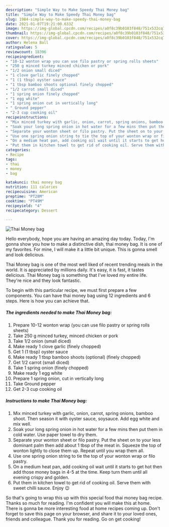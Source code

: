 ```yaml
---
description: "Simple Way to Make Speedy Thai Money bag"
title: "Simple Way to Make Speedy Thai Money bag"
slug: 1984-simple-way-to-make-speedy-thai-money-bag
date: 2021-01-07T19:21:00.633Z
image: https://img-global.cpcdn.com/recipes/a0f8c39b0103f848/751x532cq70/thai-money-bag-recipe-main-photo.jpg
thumbnail: https://img-global.cpcdn.com/recipes/a0f8c39b0103f848/751x532cq70/thai-money-bag-recipe-main-photo.jpg
cover: https://img-global.cpcdn.com/recipes/a0f8c39b0103f848/751x532cq70/thai-money-bag-recipe-main-photo.jpg
author: Helena Ball
ratingvalue: 5
reviewcount: 18396
recipeingredient:
- "10-12 wonton wrap you can use filo pastry or spring rolls sheets"
- "250 g minced turkey minced chicken or pork"
- "1/2 onion small diced"
- "1 clove garlic finely chopped"
- "1 (1 tbsp) oyster sauce"
- "1 tbsp bamboo shoots optional finely chopped"
- "1/2 carrot small diced"
- "1 spring onion finely chopped"
- "1 egg white"
- "1 spring onion cut in vertically long"
- " Ground pepper"
- "2-3 cup cooking oil"
recipeinstructions:
- "Mix minced turkey with garlic, onion, carrot, spring onions, bamboo shoot. Then season it with oyster sauce, soysauce. Add egg white and mix well."
- "Soak your long spring onion in hot water for a few mins then put them in cold water. Use paper towel to dry them."
- "Separate your wonton sheet or filo pastry. Put the sheet on to your less dominant palm then add about 1 tbsp of the meat in. Squeeze the top of wonton lightly to close them up. Repeat until you wrap them all."
- "Use one spring onion string to tie the top of your wonton wrap or filo pastry."
- "On a medium heat pan, add cooking oil wait until it starts to get hot then add those money bags in 4-5 at the time. Keep turn them until all evening crispy and golden."
- "Put them in kitchen towel to get rid of cooking oil. Serve them with sweet chilli sauce. Enjoy 😉"
categories:
- Recipe
tags:
- thai
- money
- bag

katakunci: thai money bag 
nutrition: 111 calories
recipecuisine: American
preptime: "PT28M"
cooktime: "PT49M"
recipeyield: "4"
recipecategory: Dessert

---
```



![Thai Money bag](https://img-global.cpcdn.com/recipes/a0f8c39b0103f848/751x532cq70/thai-money-bag-recipe-main-photo.jpg)

Hello everybody, hope you are having an amazing day today. Today, I'm gonna show you how to make a distinctive dish, thai money bag. It is one of my favorites. For mine, I will make it a little bit unique. This is gonna smell and look delicious.



Thai Money bag is one of the most well liked of recent trending meals in the world. It is appreciated by millions daily. It's easy, it is fast, it tastes delicious. Thai Money bag is something that I've loved my entire life. They're nice and they look fantastic.


To begin with this particular recipe, we must first prepare a few components. You can have thai money bag using 12 ingredients and 6 steps. Here is how you can achieve that.

<!--inarticleads1-->

##### The ingredients needed to make Thai Money bag:

1. Prepare 10-12 wonton wrap (you can use filo pastry or spring rolls sheets)
1. Take 250 g minced turkey, minced chicken or pork
1. Take 1/2 onion (small diced)
1. Make ready 1 clove garlic (finely chopped)
1. Get 1 (1 tbsp) oyster sauce
1. Make ready 1 tbsp bamboo shoots (optional) (finely chopped)
1. Get 1/2 carrot (small diced)
1. Take 1 spring onion (finely chopped)
1. Make ready 1 egg white
1. Prepare 1 spring onion, cut in vertically long
1. Take  Ground pepper
1. Get 2-3 cup cooking oil




<!--inarticleads2-->

##### Instructions to make Thai Money bag:

1. Mix minced turkey with garlic, onion, carrot, spring onions, bamboo shoot. Then season it with oyster sauce, soysauce. Add egg white and mix well.
1. Soak your long spring onion in hot water for a few mins then put them in cold water. Use paper towel to dry them.
1. Separate your wonton sheet or filo pastry. Put the sheet on to your less dominant palm then add about 1 tbsp of the meat in. Squeeze the top of wonton lightly to close them up. Repeat until you wrap them all.
1. Use one spring onion string to tie the top of your wonton wrap or filo pastry.
1. On a medium heat pan, add cooking oil wait until it starts to get hot then add those money bags in 4-5 at the time. Keep turn them until all evening crispy and golden.
1. Put them in kitchen towel to get rid of cooking oil. Serve them with sweet chilli sauce. Enjoy 😉




So that's going to wrap this up with this special food thai money bag recipe. Thanks so much for reading. I'm confident you will make this at home. There is gonna be more interesting food at home recipes coming up. Don't forget to save this page on your browser, and share it to your loved ones, friends and colleague. Thank you for reading. Go on get cooking!
